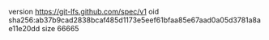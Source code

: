 version https://git-lfs.github.com/spec/v1
oid sha256:ab37b9cad2838bcaf485d1173e5eef61bfaa85e67aad0a05d3781a8ae11e20dd
size 66665
